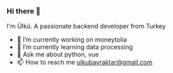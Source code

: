 ### Hi there 👋 
I'm Ülkü. A passionate backend developer from Turkey
- 🔭 I’m currently working on moneytolia
- 🌱 I’m currently learning data processing
- 💬 Ask me about python, vue
- 📫 How to reach me ulkubayraktar@gmail.com
<!--
**bayraktarulku/bayraktarulku** is a ✨ _special_ ✨ repository because its `README.md` (this file) appears on your GitHub profile.

Here are some ideas to get you started:

- 🔭 I’m currently working on ...
- 🌱 I’m currently learning ...
- 👯 I’m looking to collaborate on ...
- 🤔 I’m looking for help with ...
- 💬 Ask me about ...
- 📫 How to reach me: ...
- 😄 Pronouns: ...
- ⚡ Fun fact: ...
-->
